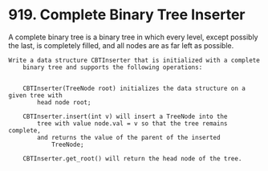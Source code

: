 # 919. Complete Binary Tree Inserter

A complete binary tree is a binary tree in which every level, except possibly the
        last, is completely filled, and all nodes are as far left as possible.

    Write a data structure CBTInserter that is initialized with a complete
        binary tree and supports the following operations:

    
        CBTInserter(TreeNode root) initializes the data structure on a given tree with
            head node root;
        
        CBTInserter.insert(int v) will insert a TreeNode into the
            tree with value node.val = v so that the tree remains complete,
            and returns the value of the parent of the inserted
                TreeNode;
        
        CBTInserter.get_root() will return the head node of the tree.